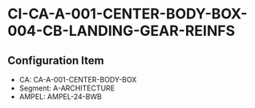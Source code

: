 # CI-CA-A-001-CENTER-BODY-BOX-004-CB-LANDING-GEAR-REINFS

## Configuration Item
- CA: CA-A-001-CENTER-BODY-BOX
- Segment: A-ARCHITECTURE
- AMPEL: AMPEL-24-BWB
